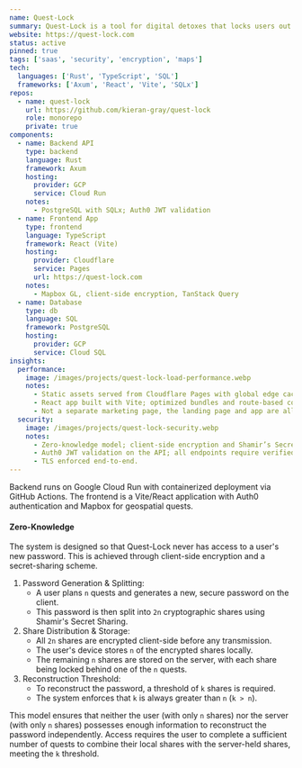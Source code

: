 ```yaml
---
name: Quest-Lock
summary: Quest-Lock is a tool for digital detoxes that locks users out of their social media by splitting their password into shares that can only be recovered by completing real world quests.
website: https://quest-lock.com
status: active
pinned: true
tags: ['saas', 'security', 'encryption', 'maps']
tech:
  languages: ['Rust', 'TypeScript', 'SQL']
  frameworks: ['Axum', 'React', 'Vite', 'SQLx']
repos:
  - name: quest-lock
    url: https://github.com/kieran-gray/quest-lock
    role: monorepo
    private: true
components:
  - name: Backend API
    type: backend
    language: Rust
    framework: Axum
    hosting:
      provider: GCP
      service: Cloud Run
    notes:
      - PostgreSQL with SQLx; Auth0 JWT validation
  - name: Frontend App
    type: frontend
    language: TypeScript
    framework: React (Vite)
    hosting:
      provider: Cloudflare
      service: Pages
      url: https://quest-lock.com
    notes:
      - Mapbox GL, client-side encryption, TanStack Query
  - name: Database
    type: db
    language: SQL
    framework: PostgreSQL
    hosting:
      provider: GCP
      service: Cloud SQL
insights:
  performance:
    image: /images/projects/quest-lock-load-performance.webp
    notes:
      - Static assets served from Cloudflare Pages with global edge caching; fast TTFB and repeat visits.
      - React app built with Vite; optimized bundles and route-based code splitting keep the initial payload lean.
      - Not a separate marketing page, the landing page and app are all one app so a little harder to optimize.
  security:
    image: /images/projects/quest-lock-security.webp
    notes:
      - Zero‑knowledge model; client‑side encryption and Shamir’s Secret Sharing; server cannot reconstruct secrets.
      - Auth0 JWT validation on the API; all endpoints require verified tokens.
      - TLS enforced end‑to‑end.
---
```


Backend runs on Google Cloud Run with containerized deployment via GitHub Actions. The frontend is a Vite/React application with Auth0 authentication and Mapbox for geospatial quests.

#### Zero-Knowledge

The system is designed so that Quest-Lock never has access to a user's new password. This is achieved through client-side encryption and a secret-sharing scheme.

1. Password Generation & Splitting:
   - A user plans `n` quests and generates a new, secure password on the client.
   - This password is then split into `2n` cryptographic shares using Shamir's Secret Sharing.
2. Share Distribution & Storage:
   - All `2n` shares are encrypted client-side before any transmission.
   - The user's device stores `n` of the encrypted shares locally.
   - The remaining `n` shares are stored on the server, with each share being locked behind one of the `n` quests.
3. Reconstruction Threshold:
   - To reconstruct the password, a threshold of `k` shares is required.
   - The system enforces that `k` is always greater than `n` (`k > n`).

This model ensures that neither the user (with only `n` shares) nor the server (with only `n` shares) possesses enough information to reconstruct the password independently. Access requires the user to complete a sufficient number of quests to combine their local shares with the server-held shares, meeting the `k` threshold.
